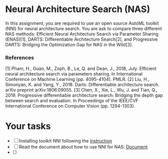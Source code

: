# Neural Architecture Search (NAS)
In this assignment, you are required to use an open source AutoML toolkit (NNI) for neural architecture search. You are ask to compare three different NAS methods:
Efficient Neural Architecture Search via Parameter Sharing (ENAS)[1], DARTS: Differentiable Architecture Search[2], and Progressive DARTS: Bridging the Optimization Gap for NAS in the Wild[3].

### References 
[1] Pham, H., Guan, M., Zoph, B., Le, Q. and Dean, J., 2018, July. Efficient neural architecture search via parameters sharing. In International Conference on Machine Learning (pp. 4095-4104). PMLR.
[2] Liu, H., Simonyan, K. and Yang, Y., 2018. Darts: Differentiable architecture search. arXiv preprint arXiv:1806.09055.
[3] Chen, X., Xie, L., Wu, J. and Tian, Q., 2019. Progressive differentiable architecture search: Bridging the depth gap between search and evaluation. In Proceedings of the IEEE/CVF International Conference on Computer Vision (pp. 1294-1303).

# Your tasks
- [ ] Installing toolkit NNI following the [instruction](https://nni.readthedocs.io/en/stable/Tutorial/InstallationLinux.html#installation) 
- [ ] Read the document about how to use NNI for NAS: [Document](https://nni.readthedocs.io/en/stable/nas.html)
- [ ] 
